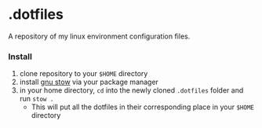 # .dotfiles
A repository of my linux environment configuration files.

### Install
1. clone repository to your `$HOME` directory
2. install [gnu stow](https://www.gnu.org/software/stow/) via your package manager
3. in your home directory, `cd` into the newly cloned `.dotfiles` folder and run `stow .`
    - This will put all the dotfiles in their corresponding place in your `$HOME` directory
